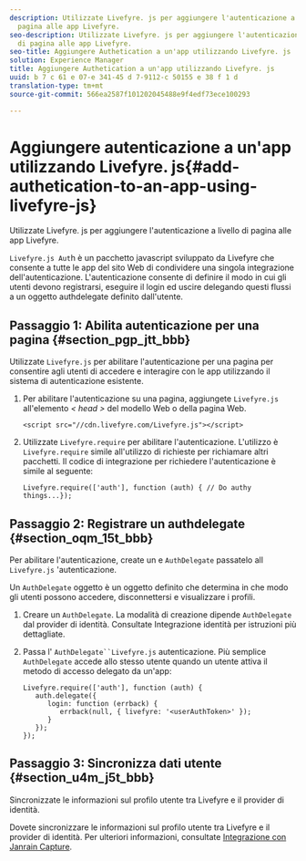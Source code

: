 ```yaml
---
description: Utilizzate Livefyre. js per aggiungere l'autenticazione a livello di
  pagina alle app Livefyre.
seo-description: Utilizzate Livefyre. js per aggiungere l'autenticazione a livello
  di pagina alle app Livefyre.
seo-title: Aggiungere Authetication a un'app utilizzando Livefyre. js
solution: Experience Manager
title: Aggiungere Authetication a un'app utilizzando Livefyre. js
uuid: b 7 c 61 e 07-e 341-45 d 7-9112-c 50155 e 38 f 1 d
translation-type: tm+mt
source-git-commit: 566ea2587f101202045488e9f4edf73ece100293

---
```



# Aggiungere autenticazione a un'app utilizzando Livefyre. js{#add-authetication-to-an-app-using-livefyre-js}

Utilizzate Livefyre. js per aggiungere l'autenticazione a livello di pagina alle app Livefyre.

`Livefyre.js Aut`h è un pacchetto javascript sviluppato da Livefyre che consente a tutte le app del sito Web di condividere una singola integrazione dell'autenticazione. L'autenticazione consente di definire il modo in cui gli utenti devono registrarsi, eseguire il login ed uscire delegando questi flussi a un oggetto authdelegate definito dall'utente.

## Passaggio 1: Abilita autenticazione per una pagina {#section_pgp_jtt_bbb}

Utilizzate `Livefyre.js` per abilitare l'autenticazione per una pagina per consentire agli utenti di accedere e interagire con le app utilizzando il sistema di autenticazione esistente.

1. Per abilitare l'autenticazione su una pagina, aggiungete `Livefyre.js` all'elemento *< head >* del modello Web o della pagina Web.

   ```
   <script src="//cdn.livefyre.com/Livefyre.js"></script>
   ```

1. Utilizzate `Livefyre.require` per abilitare l'autenticazione. L'utilizzo è `Livefyre.require` simile all'utilizzo di richieste per richiamare altri pacchetti. Il codice di integrazione per richiedere l'autenticazione è simile al seguente:

   ```
   Livefyre.require(['auth'], function (auth) { // Do authy things...});
   ```

## Passaggio 2: Registrare un authdelegate {#section_oqm_15t_bbb}

Per abilitare l'autenticazione, create un e `AuthDelegate` passatelo all `Livefyre.js` 'autenticazione.

Un `AuthDelegate` oggetto è un oggetto definito che determina in che modo gli utenti possono accedere, disconnettersi e visualizzare i profili.

1. Creare un `AuthDelegate`. La modalità di creazione dipende `AuthDelegate` dal provider di identità. Consultate Integrazione identità per istruzioni più dettagliate.

1. Passa l' `AuthDelegate``Livefyre.js` autenticazione. Più semplice `AuthDelegate` accede allo stesso utente quando un utente attiva il metodo di accesso delegato da un'app:

   ```
   Livefyre.require(['auth'], function (auth) { 
      auth.delegate({ 
         login: function (errback) { 
            errback(null, { livefyre: '<userAuthToken>' }); 
         }    
      });  
   });
   ```

## Passaggio 3: Sincronizza dati utente {#section_u4m_j5t_bbb}

Sincronizzate le informazioni sul profilo utente tra Livefyre e il provider di identità.

Dovete sincronizzare le informazioni sul profilo utente tra Livefyre e il provider di identità. Per ulteriori informazioni, consultate [Integrazione con Janrain Capture](/help/implementation/c-livefyre-identity-comp/c-janrain-capture-backplane-comp.md).
